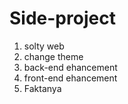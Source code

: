 # Side-project
1. solty web
2. change theme
3. back-end ehancement
4. front-end ehancement
5. Faktanya